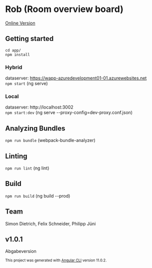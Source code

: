 # Rob (Room overview board)
[Online Version](https://wapp-azuredevelopment02-02.azurewebsites.net/0)

## Getting started
<code>cd app/</code>
<br><code>npm install</code>

### Hybrid 
dataserver: https://wapp-azuredevelopment01-01.azurewebsites.net
<br><code>npm start</code>
(ng serve)

### Local
dataserver: http://localhost:3002
<br><code>npm start:dev</code>
(ng serve --proxy-config=dev-proxy.conf.json)

## Analyzing Bundles
<code>npm run bundle</code> 
(webpack-bundle-analyzer)

## Linting
<code>npm run lint</code> 
(ng lint)

## Build
<code>npm run build</code> 
(ng build --prod)

## Team
Simon Dietrich, Felix Schneider, Philipp Jüni

## v1.0.1
Abgabeversion

<sub>This project was generated with [Angular CLI](https://github.com/angular/angular-cli) version 11.0.2.</sub>
